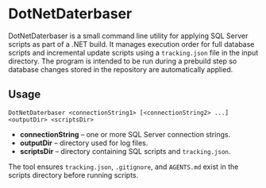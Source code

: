 # DotNetDaterbaser

DotNetDaterbaser is a small command line utility for applying SQL Server scripts as part of a .NET build. It manages execution order for full database scripts and incremental update scripts using a `tracking.json` file in the input directory. The program is intended to be run during a prebuild step so database changes stored in the repository are automatically applied.

## Usage

```
DotNetDaterbaser <connectionString1> [<connectionString2> ...] <outputDir> <scriptsDir>
```

* **connectionString** – one or more SQL Server connection strings.
* **outputDir** – directory used for log files.
* **scriptsDir** – directory containing SQL scripts and `tracking.json`.

The tool ensures `tracking.json`, `.gitignore`, and `AGENTS.md` exist in the scripts directory before running scripts.
